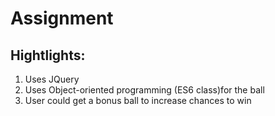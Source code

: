 # Assignment
## Hightlights:
1. Uses JQuery
2. Uses Object-oriented programming (ES6 class)for the ball
3. User could get a bonus ball to increase chances to win
